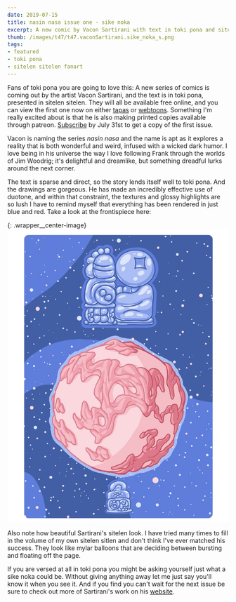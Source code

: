 ```yaml
---
date: 2019-07-15
title: nasin nasa issue one - sike noka
excerpt: A new comic by Vacon Sartirani with text in toki pona and sitelen sitelen
thumb: /images/t47/t47.vaconSartirani.sike_noka_s.png
tags:
- featured
- toki pona
- sitelen sitelen fanart
---
```



Fans of toki pona you are going to love this: A new series of comics is coming out by the artist Vacon Sartirani, and the text is in toki pona, presented in sitelen sitelen.  They will all be available free online, and you can view the first one now on either [tapas](https://tapas.io/series/Nasin-Nasa) or [webtoons](https://www.webtoons.com/en/challenge/nasin-nasa/list?title_no=303628).  Something I'm really excited about is that he is also making printed copies available through patreon.  [Subscribe](https://www.patreon.com/bePatron?utm_source=webtoons&utm_medium=link&utm_campaign=vaconsartirani&u=21118728&redirect_uri=http%3A%2F%2Fm.webtoons.com%2Fchallenge%2FpatreonCallback) by July 31st to get a copy of the first issue.

Vacon is naming the series _nasin nasa_ and the name is apt as it explores a reality that is both wonderful and weird, infused with a wicked dark humor. I love being in his universe the way I love following Frank through the worlds of Jim Woodrig; it's delightful and dreamlike, but something dreadful lurks around the next corner.

The text is sparse and direct, so the story lends itself well to toki pona. And the drawings are gorgeous.  He has made an incredibly effective use of duotone, and within that constraint, the textures and glossy highlights are so lush I have to remind myself that everything has been rendered in just blue and red. Take a look at the frontispiece here:

{: .wrapper__center-image}
![cover artwork'](/images/t47/t47.vaconSartirani.sike_noka_l.png)

Also note how beautiful Sartirani's sitelen look. I have tried many times to fill in the volume of my own sitelen sitlen and don't think I've ever matched his success. They look like mylar balloons that are deciding between bursting and floating off the page.

If you are versed at all in toki pona you might be asking yourself just what a sike noka could be.  Without giving anything away let me just say you'll know it when you see it. And if you find you can't wait for the next issue be sure to check out more of Sartirani's work on his [website](http://www.vaconsartirani.com/bio.html).
